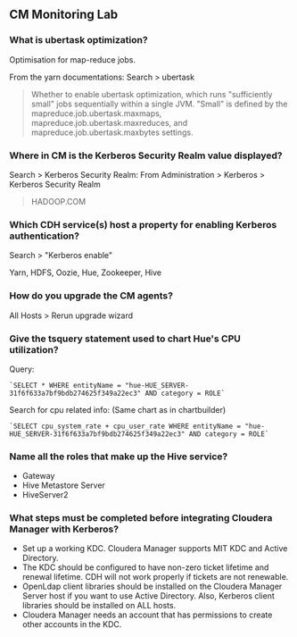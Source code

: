 ## CM Monitoring Lab
### What is ubertask optimization?

Optimisation for map-reduce jobs.

From the yarn documentations: Search > ubertask

> Whether to enable ubertask optimization, which runs "sufficiently small" jobs sequentially within a single JVM. "Small" is defined by the 
> mapreduce.job.ubertask.maxmaps, mapreduce.job.ubertask.maxreduces, and mapreduce.job.ubertask.maxbytes settings.

### Where in CM is the Kerberos Security Realm value displayed?

Search > Kerberos Security Realm: From Administration > Kerberos > Kerberos Security Realm

> HADOOP.COM

### Which CDH service(s) host a property for enabling Kerberos authentication?

Search > "Kerberos enable"

Yarn, HDFS, Oozie, Hue, Zookeeper, Hive

### How do you upgrade the CM agents?

All Hosts > Rerun upgrade wizard

### Give the tsquery statement used to chart Hue's CPU utilization?

Query:

    `SELECT * WHERE entityName = "hue-HUE_SERVER-31f6f633a7bf9bdb274625f349a22ec3" AND category = ROLE`

Search for cpu related info: (Same chart as in chartbuilder)

    `SELECT cpu_system_rate + cpu_user_rate WHERE entityName = "hue-HUE_SERVER-31f6f633a7bf9bdb274625f349a22ec3" AND category = ROLE`

### Name all the roles that make up the Hive service?


- Gateway 	
- Hive Metastore Server 
- HiveServer2 	


### What steps must be completed before integrating Cloudera Manager with Kerberos?



- Set up a working KDC. Cloudera Manager supports MIT KDC and Active Directory.
- The KDC should be configured to have non-zero ticket lifetime and renewal lifetime. CDH will not work properly if tickets are not renewable.
- OpenLdap client libraries should be installed on the Cloudera Manager Server host if you want to use Active Directory. Also, Kerberos client libraries should be installed on ALL hosts.
- Cloudera Manager needs an account that has permissions to create other accounts in the KDC.

    